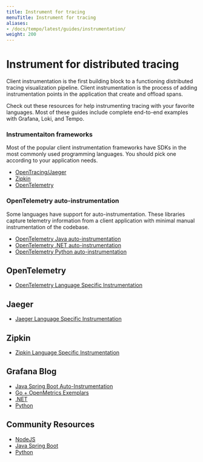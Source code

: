 ```yaml
---
title: Instrument for tracing
menuTitle: Instrument for tracing
aliases:
- /docs/tempo/latest/guides/instrumentation/
weight: 200
---
```



# Instrument for distributed tracing

Client instrumentation is the first building block to a functioning distributed tracing visualization pipeline.
Client instrumentation is the process of adding instrumentation points in the application that create and offload spans.

Check out these resources for help instrumenting tracing with your favorite languages.
Most of these guides include complete end-to-end examples with Grafana, Loki, and Tempo.

### Instrumentaiton frameworks

Most of the popular client instrumentation frameworks
have SDKs in the most commonly used programming languages.
You should pick one according to your application needs.

* [OpenTracing/Jaeger](https://www.jaegertracing.io/docs/latest/client-libraries/)
* [Zipkin](https://zipkin.io/pages/tracers_instrumentation)
* [OpenTelemetry](https://opentelemetry.io/docs/concepts/instrumenting/)

### OpenTelemetry auto-instrumentation

Some languages have support for auto-instrumentation. These libraries capture telemetry
information from a client application with minimal manual instrumentation of the codebase.

* [OpenTelemetry Java auto-instrumentation](https://github.com/open-telemetry/opentelemetry-java-instrumentation)
* [OpenTelemetry .NET auto-instrumentation](https://github.com/open-telemetry/opentelemetry-dotnet-instrumentation)
* [OpenTelemetry Python auto-instrumentation](https://github.com/open-telemetry/opentelemetry-python-contrib)

## OpenTelemetry

- [OpenTelemetry Language Specific Instrumentation](https://opentelemetry.io/docs/instrumentation/)

## Jaeger
- [Jaeger Language Specific Instrumentation](https://www.jaegertracing.io/docs/latest/client-libraries/)

## Zipkin
- [Zipkin Language Specific Instrumentation](https://zipkin.io/pages/tracers_instrumentation.html)

## Grafana Blog

- [Java Spring Boot Auto-Instrumentation](https://grafana.com/blog/2021/02/03/auto-instrumenting-a-java-spring-boot-application-for-traces-and-logs-using-opentelemetry-and-grafana-tempo/)
- [Go + OpenMetrics Exemplars](https://grafana.com/blog/2020/11/09/trace-discovery-in-grafana-tempo-using-prometheus-exemplars-loki-2.0-queries-and-more/)
- [.NET](https://grafana.com/blog/2021/02/11/instrumenting-a-.net-web-api-using-opentelemetry-tempo-and-grafana-cloud/)
- [Python](https://grafana.com/blog/2021/05/04/get-started-with-distributed-tracing-and-grafana-tempo-using-foobar-a-demo-written-in-python/)

## Community Resources

- [NodeJS](https://github.com/mnadeem/nodejs-opentelemetry-tempo)
- [Java Spring Boot](https://github.com/mnadeem/boot-opentelemetry-tempo)
- [Python](https://github.com/dgzlopes/foobar-demo)
